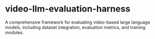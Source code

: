 # video-llm-evaluation-harness
A comprehensive framework for evaluating video-based large language models, including dataset integration, evaluation metrics, and training modules.

